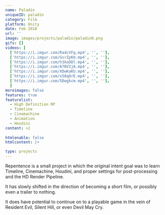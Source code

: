 ```yaml
---
name: Paladin
uniqueID: paladin
category: Film
platform: Unity
date: Feb 2018
url: ''
image: images/projects/paladin/paladin0.png
gifs: []
videos: [
  ['https://i.imgur.com/Ra4cVFg.mp4', '', ''],
  ['https://i.imgur.com/GsrZpKm.mp4', '', ''],
  ['https://i.imgur.com/h3koDDl.mp4', '', ''],
  ['https://i.imgur.com/A7BVIjA.mp4', '', ''],
  ['https://i.imgur.com/XDwKaKU.mp4', '', ''],
  ['https://i.imgur.com/x58q8rE.mp4', '', ''],
  ['https://i.imgur.com/5Dwgkcm.mp4', '', ''],
  ]
moreimages: false
features: true
featurelist:
  - High Definition RP
  - Timeline
  - Cinemachine
  - Animation
  - Houdini
content: >2
   
htmlenable: false
htmlcontent: |+

type: projects
---
```


  Repentence is a small project in which the original intent goal was to learn Timeline, Cinemachine, Houdini, and proper settings for post-processing and the HD Render Pipeline.

  It has slowly shifted in the direction of becoming a short film, or possibly
  even a trailer to nothing. 


  It does have potential to continue on to a playable game in the vein of
  Resident Evil, Silent Hill, or even Devil May Cry.